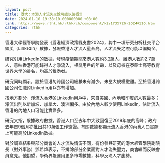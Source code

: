 ```yaml
---
layout: post
title: 港大：本港人才流失之說可能以偏概全
date: 2024-01-10 19:38:10.000000000 +08:00
link: https://news.rthk.hk/rthk/ch/component/k2/1735726-20240110.htm
categories: rthk
---
```


香港大學經管學院發表《香港經濟政策綠皮書2024》，其中一項研究分析社交平台領英（LinkedIn）數據，發現香港人才流入量甚高，人才流失之說可能以偏概全。

研究引用LinkedIn的數據，發現疫情期間來港人數約3.2萬人，離港人數約2.7萬人，意味香港可能錄得人才淨流入，相關用戶的年齡，以及母校在泰晤士高等教育世界大學的排名，均高於離港者。

研究同時顯示，設於香港的跨國公司總數未有減少，未見大規模撤離。至於香港跨國公司任職的LinkedIn用戶亦有增加。

按地方劃分，淨流入香港的Linkedln用戶中，來自美國、內地和印度的人數最多；淨流出則以新加坡、加拿大、澳洲偏多。由於內地人較少使用LinkedIn，估計流入香港的內地人口可能比實際多。

研究又指，根據政府數據，香港人口至去年中大致回復至2019年底的高峰；政府去年首9個月亦批出共10萬張工作簽證。有關數據都顯示流入香港的內地人口實際上可能高於LinkedIn數據。

對於調查結果與部分商會的人才流失情況不同，有份參與研究的港大經管學院副院長（對外事務）鄧希煒表示，不排除部分企業面對人才流失壓力，商會繼而反映會員意見。他期望，學術界能運用更多市場數據，科學反映人才趨勢。
